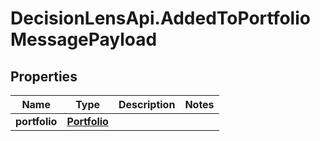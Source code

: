 # DecisionLensApi.AddedToPortfolioMessagePayload

## Properties
Name | Type | Description | Notes
------------ | ------------- | ------------- | -------------
**portfolio** | [**Portfolio**](Portfolio.md) |  | 


